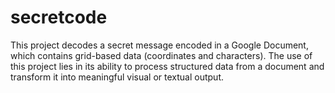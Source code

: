 # secretcode
This project decodes a secret message encoded in a Google Document, which contains grid-based data (coordinates and characters). The use of this project lies in its ability to process structured data from a document and transform it into meaningful visual or textual output.
